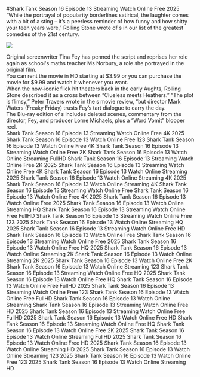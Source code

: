 #Shark Tank Season 16 Episode 13 Streaming Watch Online Free 2025  
“While the portrayal of popularity borderlines satirical, the laughter comes with a bit of a sting – it’s a peerless reminder of how funny and how shitty your teen years were,” Rolling Stone wrote of s in our list of the greatest comedies of the 21st century.  
  
[![](https://i.imgur.com/qSNzIqt.png)](https://movie.rssnews.media/yurvDgMK.php)  
  
Original screenwriter Tina Fey has penned the script and reprises her role again as school's maths teacher Ms Norbury, a role she portrayed in the original film.  
You can rent the movie in HD starting at $3.99 or you can purchase the movie for $9.99 and watch it whenever you want.  
When the now-iconic flick hit theaters back in the early Aughts, Rolling Stone described it as a cross between “Clueless meets Heathers.” “The plot is flimsy,” Peter Travers wrote in the s movie review, “but director Mark Waters (Freaky Friday) trusts Fey’s tart dialogue to carry the day.  
The Blu-ray edition of s includes deleted scenes, commentary from the director, Fey, and producer Lorne Michaels, plus a “Word Vomit” blooper reel.  
Shark Tank Season 16 Episode 13 Streaming Watch Online Free 4K 2025
Shark Tank Season 16 Episode 13 Watch Online Free 123
Shark Tank Season 16 Episode 13 Watch Online Free 4K
Shark Tank Season 16 Episode 13 Streaming Watch Online Free 2K
Shark Tank Season 16 Episode 13 Watch Online Streaming FullHD
Shark Tank Season 16 Episode 13 Streaming Watch Online Free 2K 2025
Shark Tank Season 16 Episode 13 Streaming Watch Online Free 4K
Shark Tank Season 16 Episode 13 Watch Online Streaming 2025
Shark Tank Season 16 Episode 13 Watch Online Streaming 4K 2025
Shark Tank Season 16 Episode 13 Watch Online Streaming 4K
Shark Tank Season 16 Episode 13 Streaming Watch Online Free
Shark Tank Season 16 Episode 13 Watch Online Free 4K 2025
Shark Tank Season 16 Episode 13 Watch Online Free 2025
Shark Tank Season 16 Episode 13 Watch Online Streaming HQ
Shark Tank Season 16 Episode 13 Streaming Watch Online Free FullHD
Shark Tank Season 16 Episode 13 Streaming Watch Online Free 123 2025
Shark Tank Season 16 Episode 13 Watch Online Streaming HQ 2025
Shark Tank Season 16 Episode 13 Streaming Watch Online Free HD
Shark Tank Season 16 Episode 13 Watch Online Free
Shark Tank Season 16 Episode 13 Streaming Watch Online Free 2025
Shark Tank Season 16 Episode 13 Watch Online Free HQ 2025
Shark Tank Season 16 Episode 13 Watch Online Streaming 2K
Shark Tank Season 16 Episode 13 Watch Online Streaming 2K 2025
Shark Tank Season 16 Episode 13 Watch Online Free 2K
Shark Tank Season 16 Episode 13 Watch Online Streaming 123
Shark Tank Season 16 Episode 13 Streaming Watch Online Free HQ 2025
Shark Tank Season 16 Episode 13 Watch Online Free HQ
Shark Tank Season 16 Episode 13 Watch Online Free FullHD 2025
Shark Tank Season 16 Episode 13 Streaming Watch Online Free 123
Shark Tank Season 16 Episode 13 Watch Online Free FullHD
Shark Tank Season 16 Episode 13 Watch Online Streaming
Shark Tank Season 16 Episode 13 Streaming Watch Online Free HD 2025
Shark Tank Season 16 Episode 13 Streaming Watch Online Free FullHD 2025
Shark Tank Season 16 Episode 13 Watch Online Free HD
Shark Tank Season 16 Episode 13 Streaming Watch Online Free HQ
Shark Tank Season 16 Episode 13 Watch Online Free 2K 2025
Shark Tank Season 16 Episode 13 Watch Online Streaming FullHD 2025
Shark Tank Season 16 Episode 13 Watch Online Free HD 2025
Shark Tank Season 16 Episode 13 Watch Online Streaming HD 2025
Shark Tank Season 16 Episode 13 Watch Online Streaming 123 2025
Shark Tank Season 16 Episode 13 Watch Online Free 123 2025
Shark Tank Season 16 Episode 13 Watch Online Streaming HD